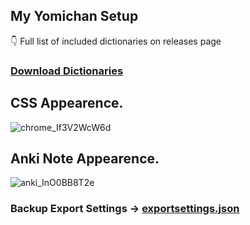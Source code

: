 ## My Yomichan Setup
👇 Full list of included dictionaries on releases page 

### [Download Dictionaries](https://github.com/aramrw/yomichan-dict-css/releases/tag/v1.0.0)


## CSS Appearence.

![chrome_If3V2WcW6d](https://github.com/aramrw/yomichan-dict-css/assets/106574385/c6b6ceb1-a2e3-4102-893c-437f68252c4c)

## Anki Note Appearence.
![anki_InO0BB8T2e](https://github.com/aramrw/yomichan-dict-css/assets/106574385/978c0688-7c22-4b2d-be5b-a3df366bf22d)


### Backup Export Settings -> [exportsettings.json](https://github.com/aramrw/yomichan-dict-css/releases/download/v1.0.0/yomichan-settings-2023-09-19-08-41-59.json)
